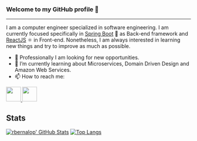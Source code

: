 ### Welcome to my GitHub profile  👋
___
I am a computer engineer specialized in software engineering. I am currently focused specifically in [Spring Boot](https://spring.io/projects/spring-boot) 🍃 as Back-end framework and [ReactJS](https://reactjs.org/) ⚛️ in Front-end. Nonetheless, I am always interested in learning new things and try to improve as much as possible.
- 🔭 Professionally I am looking for new opportunities.
- 🌱 I’m currently learning about Microservices, Domain Driven Design and Amazon Web Services.
- 📫 How to reach me: 
<a href="mailto:rafabernabeu3@gmail.com" target="_blank">
    <img src="https://cdn2.iconfinder.com/data/icons/clean-and-simple/153/Mail-512.png" height="40" />
</a>
<a href="https://www.linkedin.com/in/rafael-bernabeu-lopez/" target="_blank">
    <img src="https://upload.wikimedia.org/wikipedia/commons/thumb/e/e9/Linkedin_icon.svg/256px-Linkedin_icon.svg.png" height="40" />
</a>

## Stats
[![rbernalop' GitHub Stats](https://github-readme-stats.vercel.app/api?username=rbernalop)](https://github.com/rbernalop)
[![Top Langs](https://github-readme-stats.vercel.app/api/top-langs/?username=rbernalop&layout=compact&include_all_commits=true)](https://github.com/rbernalop)
